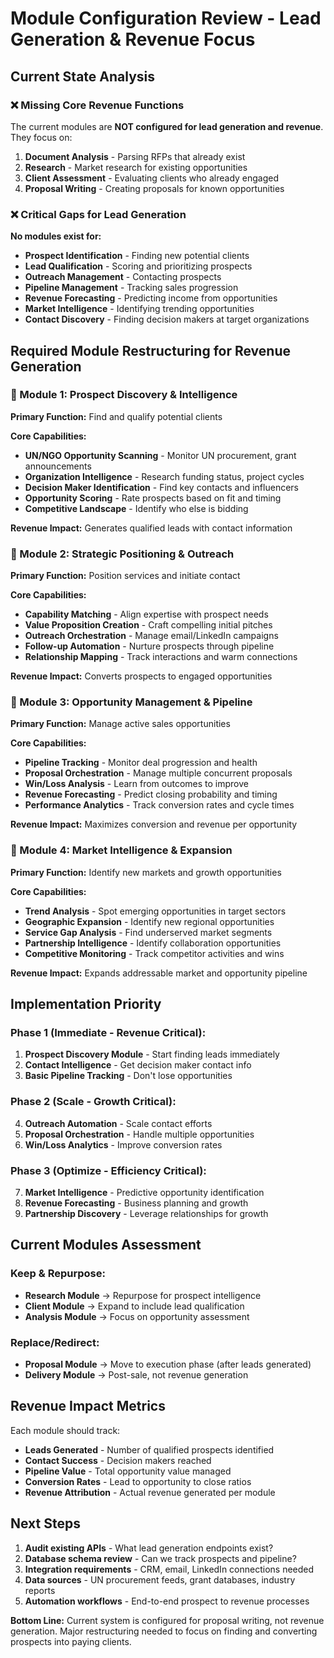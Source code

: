 # Module Configuration Review - Lead Generation & Revenue Focus

## Current State Analysis

### ❌ Missing Core Revenue Functions

The current modules are **NOT configured for lead generation and revenue**. They focus on:

1. **Document Analysis** - Parsing RFPs that already exist
2. **Research** - Market research for existing opportunities  
3. **Client Assessment** - Evaluating clients who already engaged
4. **Proposal Writing** - Creating proposals for known opportunities

### ❌ Critical Gaps for Lead Generation

**No modules exist for:**
- **Prospect Identification** - Finding new potential clients
- **Lead Qualification** - Scoring and prioritizing prospects
- **Outreach Management** - Contacting prospects
- **Pipeline Management** - Tracking sales progression
- **Revenue Forecasting** - Predicting income from opportunities
- **Market Intelligence** - Identifying trending opportunities
- **Contact Discovery** - Finding decision makers at target organizations

## Required Module Restructuring for Revenue Generation

### 🎯 Module 1: Prospect Discovery & Intelligence
**Primary Function:** Find and qualify potential clients

**Core Capabilities:**
- **UN/NGO Opportunity Scanning** - Monitor UN procurement, grant announcements
- **Organization Intelligence** - Research funding status, project cycles
- **Decision Maker Identification** - Find key contacts and influencers
- **Opportunity Scoring** - Rate prospects based on fit and timing
- **Competitive Landscape** - Identify who else is bidding

**Revenue Impact:** Generates qualified leads with contact information

### 🎯 Module 2: Strategic Positioning & Outreach
**Primary Function:** Position services and initiate contact

**Core Capabilities:**
- **Capability Matching** - Align expertise with prospect needs
- **Value Proposition Creation** - Craft compelling initial pitches
- **Outreach Orchestration** - Manage email/LinkedIn campaigns  
- **Follow-up Automation** - Nurture prospects through pipeline
- **Relationship Mapping** - Track interactions and warm connections

**Revenue Impact:** Converts prospects to engaged opportunities

### 🎯 Module 3: Opportunity Management & Pipeline
**Primary Function:** Manage active sales opportunities

**Core Capabilities:**
- **Pipeline Tracking** - Monitor deal progression and health
- **Proposal Orchestration** - Manage multiple concurrent proposals
- **Win/Loss Analysis** - Learn from outcomes to improve
- **Revenue Forecasting** - Predict closing probability and timing
- **Performance Analytics** - Track conversion rates and cycle times

**Revenue Impact:** Maximizes conversion and revenue per opportunity

### 🎯 Module 4: Market Intelligence & Expansion
**Primary Function:** Identify new markets and growth opportunities

**Core Capabilities:**
- **Trend Analysis** - Spot emerging opportunities in target sectors
- **Geographic Expansion** - Identify new regional opportunities
- **Service Gap Analysis** - Find underserved market segments
- **Partnership Intelligence** - Identify collaboration opportunities
- **Competitive Monitoring** - Track competitor activities and wins

**Revenue Impact:** Expands addressable market and opportunity pipeline

## Implementation Priority

### Phase 1 (Immediate - Revenue Critical):
1. **Prospect Discovery Module** - Start finding leads immediately
2. **Contact Intelligence** - Get decision maker contact info
3. **Basic Pipeline Tracking** - Don't lose opportunities

### Phase 2 (Scale - Growth Critical):
4. **Outreach Automation** - Scale contact efforts
5. **Proposal Orchestration** - Handle multiple opportunities
6. **Win/Loss Analytics** - Improve conversion rates

### Phase 3 (Optimize - Efficiency Critical):
7. **Market Intelligence** - Predictive opportunity identification
8. **Revenue Forecasting** - Business planning and growth
9. **Partnership Discovery** - Leverage relationships for growth

## Current Modules Assessment

### Keep & Repurpose:
- **Research Module** → Repurpose for prospect intelligence
- **Client Module** → Expand to include lead qualification
- **Analysis Module** → Focus on opportunity assessment

### Replace/Redirect:
- **Proposal Module** → Move to execution phase (after leads generated)
- **Delivery Module** → Post-sale, not revenue generation

## Revenue Impact Metrics

Each module should track:
- **Leads Generated** - Number of qualified prospects identified
- **Contact Success** - Decision makers reached
- **Pipeline Value** - Total opportunity value managed
- **Conversion Rates** - Lead to opportunity to close ratios
- **Revenue Attribution** - Actual revenue generated per module

## Next Steps

1. **Audit existing APIs** - What lead generation endpoints exist?
2. **Database schema review** - Can we track prospects and pipeline?
3. **Integration requirements** - CRM, email, LinkedIn connections needed
4. **Data sources** - UN procurement feeds, grant databases, industry reports
5. **Automation workflows** - End-to-end prospect to revenue processes

**Bottom Line:** Current system is configured for proposal writing, not revenue generation. Major restructuring needed to focus on finding and converting prospects into paying clients.
